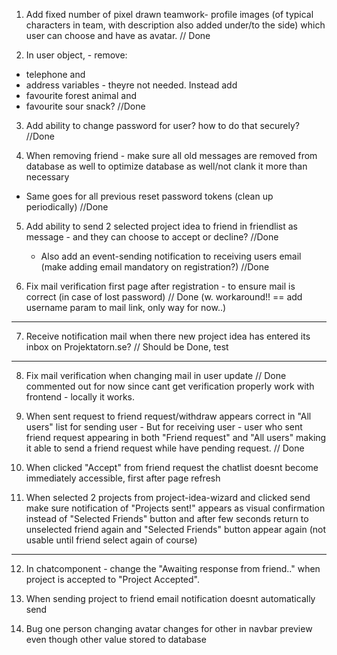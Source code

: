 1. Add fixed number of pixel drawn teamwork- profile images (of typical characters in team, with description also added under/to the side) which user can choose and have as avatar.   // Done

2. In user object, - remove: 
- telephone and 
- address variables - theyre not needed. 
Instead add 
- favourite forest animal and 
- favourite sour snack?          //Done

3. Add ability to change password for user? how to do that securely?  //Done

4. When removing friend - make sure all old messages are removed from database as well to optimize database as well/not clank it more than necessary
 - Same goes for all previous reset password tokens (clean up periodically)  //Done

5. Add ability to send 2 selected project idea to friend in friendlist as message - and they can choose to accept or decline?  //Done
    - Also add an event-sending notification to receiving users email (make adding email mandatory on registration?)  //Done

6. Fix mail verification first page after registration - to ensure mail is correct (in case of lost password) // Done (w. workaround!! == add username param to mail link, only way for now..)

******
7. Receive notification mail when there new project idea has entered its inbox on Projektatorn.se? // Should be Done, test
******

8. Fix mail verification when changing mail in user update // Done commented out for now since cant get verification properly work with frontend - locally it works.

9. When sent request to friend request/withdraw appears correct in "All users" list for sending user -
   But for receiving user - user who sent friend request appearing in both "Friend request" and "All users" making it able to send a friend request while have pending request. // Done

10. When clicked "Accept" from friend request the chatlist doesnt become immediately accessible, first after page refresh

11. When selected 2 projects from project-idea-wizard and clicked send make sure notification of "Projects sent!" appears as visual confirmation instead of "Selected Friends" button and after few seconds return to unselected friend again and "Selected Friends" button appear again (not usable until friend select again of course) 
--------------------------------------------------


12. In chatcomponent - change the "Awaiting response from friend.." when project is accepted to "Project Accepted".

13. When sending project to friend email notification doesnt automatically send

13. Bug one person changing avatar changes for other in navbar preview even though other value stored to database